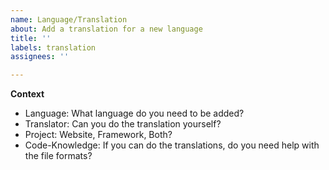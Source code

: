 ```yaml
---
name: Language/Translation
about: Add a translation for a new language
title: ''
labels: translation
assignees: ''

---
```


**Context**
- Language: What language do you need to be added?
- Translator: Can you do the translation yourself?
- Project: Website, Framework, Both?
- Code-Knowledge: If you can do the translations, do you need help with the file formats?
